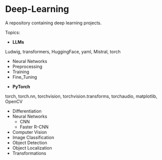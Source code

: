 # Deep-Learning
A repository containing deep learning projects.

Topics:

+ **LLMs**
  
Ludwig, transformers, HuggingFace, yaml, Mistral, torch
  - Neural Networks
  - Preprocessing
  - Training
  - Fine_Tuning



 
+ **PyTorch**
  
torch, torch.nn, torchvision, torchvision.transforms, torchaudio, matplotlib, OpenCV
   - Differentiation
   - Neural Networks
     - CNN
     - Faster R-CNN
   - Computer Vision
   - Image Classification
   - Object Detection
   - Object Localization
   - Transformations


    

